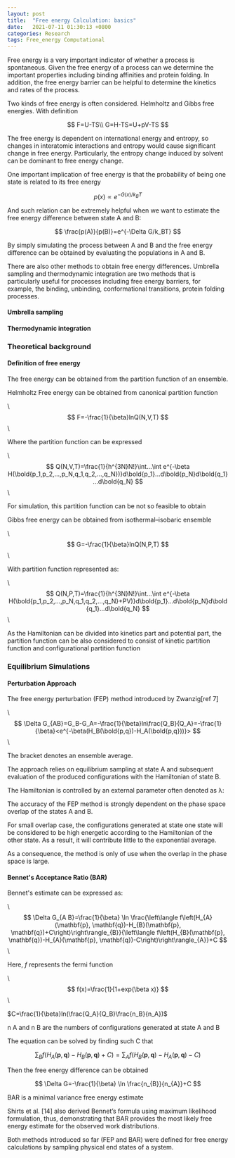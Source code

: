 ```yaml
---
layout: post
title:  "Free energy Calculation: basics"
date:   2021-07-11 01:30:13 +0800
categories: Research
tags: Free_energy Computational
---
```


Free energy is a very important indicator of whether a process is spontaneous. Given the free energy of a process can we determine the important properties including binding affinities and protein folding. In addition, the free energy barrier can be helpful to determine the kinetics and rates of the process.



Two kinds of free energy is often considered. Helmholtz and Gibbs free energies. With definition

$$
F=U-TS\\
G=H-TS=U+pV-TS
$$

The free energy is dependent on international energy and entropy, so changes in interatomic interactions and entropy would cause significant change in free energy. Particularly, the entropy change induced by solvent can be dominant to free energy change.


One important implication of free energy is that the probability of being one state is related to its free energy


$$
p(x)\propto e^{-G(x)/k_BT}
$$


And such relation can be extremely helpful when we want to estimate the free energy difference between state A and B:


$$
\frac{p(A)}{p(B)}=e^{-\Delta G/k_BT}
$$



By simply simulating the process between A and B and the free energy difference can be obtained by evaluating the populations in A and B.



There are also other methods to obtain free energy differences. Umbrella sampling and thermodynamic integration are two methods that is particularly useful for processes including free energy barriers, for example, the binding, unbinding, conformational transitions, protein folding processes.



#### Umbrella sampling

#### Thermodynamic integration





### Theoretical background 

#### Definition of free energy

The free energy can be obtained from the partition function of  an ensemble.


Helmholtz Free energy can be obtained from canonical partition function

\\
$$
F=-\frac{1}{\beta}lnQ(N,V,T)
$$
\\

 Where the partition function can be expressed
 
\\
$$
Q(N,V,T)=\frac{1}{h^{3N}N!}\int...\int e^{-\beta H(\bold{p_1,p_2,...,p_N,q_1,q_2,...,q_N})}d\bold{p_1}...d\bold{p_N}d\bold{q_1}...d\bold{q_N}
$$
\\

For simulation, this partition function can be not so feasible to obtain 



Gibbs free energy can be obtained from isothermal–isobaric ensemble

\\
$$
G=-\frac{1}{\beta}lnQ(N,P,T)
$$
\\

With partition function represented as:

\\
$$
Q(N,P,T)=\frac{1}{h^{3N}N!}\int...\int e^{-\beta H(\bold{p_1,p_2,...,p_N,q_1,q_2,...,q_N}+PV)}d\bold{p_1}...d\bold{p_N}d\bold{q_1}...d\bold{q_N}
$$
\\



As the Hamiltonian can be divided into kinetics part and potential part, the partition function can be also considered to consist of kinetic partition function  and configurational partition function

### Equilibrium Simulations

#### Perturbation Approach

The free energy perturbation (FEP) method introduced by Zwanzig[ref 7]

\\
$$
\Delta G_{AB}=G_B-G_A=-\frac{1}{\beta}ln\frac{Q_B}{Q_A}=-\frac{1}{\beta}<e^{-\beta(H_B(\bold{p,q})-H_A(\bold{p,q}))}>
$$
\\

The bracket denotes an ensemble average.



The approach relies on equilibrium sampling at state A and subsequent evaluation of the produced configurations with the Hamiltonian of state B.



The Hamiltonian is controlled by an external parameter often denoted as λ: 



The accuracy of the FEP method is strongly dependent on the phase space overlap of the states A and B.



For small overlap case, the configurations generated at state one state will be considered to be high energetic according to the Hamiltonian of the other state. As a result, it will contribute little to the exponential average. 


As a consequence, the method is only of use when the overlap in the phase space is large.



#### Bennet's Acceptance Ratio (BAR)


Bennet's estimate can be expressed as:

\\
$$
\Delta G_{A B}=\frac{1}{\beta} \ln \frac{\left\langle f\left(H_{A}(\mathbf{p}, \mathbf{q})-H_{B}(\mathbf{p}, \mathbf{q})+C\right)\right\rangle_{B}}{\left\langle f\left(H_{B}(\mathbf{p}, \mathbf{q})-H_{A}(\mathbf{p}, \mathbf{q})-C\right)\right\rangle_{A}}+C
$$
\\

Here, $f$ represents the fermi function

\\
$$
f(x)=\frac{1}{1+exp(\beta x)}
$$
\\

$C=\frac{1}{\beta}ln(\frac{Q_A}{Q_B}\frac{n_B}{n_A})$

n A and n B are the numbers of configurations generated at state A and B



The equation can be solved by finding such C that


$$
\sum_{B} f\left(H_{A}(\mathbf{p}, \mathbf{q})-H_{B}(\mathbf{p}, \mathbf{q})+C\right)=\sum_{A} f\left(H_{B}(\mathbf{p}, \mathbf{q})-H_{A}(\mathbf{p}, \mathbf{q})-C\right)
$$


Then the free energy difference can be obtained


$$
\Delta G=-\frac{1}{\beta} \ln \frac{n_{B}}{n_{A}}+C
$$




BAR is a minimal variance free energy estimate



Shirts et al. [14] also derived Bennet’s formula using maximum
likelihood formulation, thus, demonstrating that BAR provides
the most likely free energy estimate for the observed work
distributions.





Both methods introduced so far (FEP and BAR) were defined
for free energy calculations by sampling physical end states of a
system.
